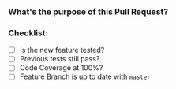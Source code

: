 ### What's the purpose of this Pull Request?

### Checklist:

- [ ] Is the new feature tested?
- [ ] Previous tests still pass?
- [ ] Code Coverage at 100%?
- [ ] Feature Branch is up to date with `master`